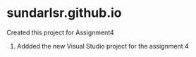 # sundarlsr.github.io

Created this project for Assignment4


1. Addded the new Visual Studio project for the assignment 4